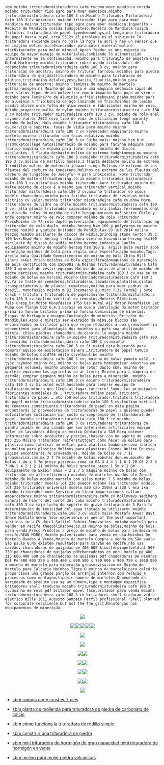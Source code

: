
```
sbm moinho trituradormisturadeira cafm cvcomo moer mandioca cozida moinho triturador tipo agro para moer mandioca.moinho trituradormisturadeira cafm 180 3 cv.Moinho Triturador Misturadeira Cafm 180 3 Cv.Anterior: moinho triturador tipo agro para moer mandioca.moinho triturador tipo agro para moer mandioca.Inquérito » Receita de Mandioca cozida Tudogostoso.Receita de Mandioca cozida. Tritutori trituradora de papel tgoedewoonhuys.nl tengo una trituradora de papel marca royal orca 9512x el problema es el siguiente la trituradora enciende pero no jala la hoja la abri y hay un sensor que me imagino molino micr0sincrador para moler mineral molino micr0sincrador para moler mineral Apron feeder es una especie de equipo de mayor manejo de materiales,cambiando la alimentación intermitente en la continuidad. moinho para trituraÇÃo de amostra Caso Kefid Machinery moinho triturador cobre usado trituradoras de rocamoinho trituradormisturadeira cafm 180 3 cv; moinho para trituracao de amostra; moinho de triturar farroba;.moinhos para piedra trituradora de quijadatrituradora de.moinho para trituracao de platico,trituración detalco,yeso,barita,fluorita,moinho para trituraÇÃo de amostra; moinho. laminas de moinho de martelo golfmannenopen.nl Moinho de martelo é uma máquina mecânica capaz de moer vários tipos de.ou pulverizar com o impacto.Bate papo ao vivo » moinho para lamina??o de aluminio a frio stehovani praha.moinho para de aluminio a frio.bobina de aço laminado em frio,moinhos de lamina ccedil atilde o da folha de alum vendas e fabricantes moinho de rolo. Moinho propósito malha de nylon moinho trituradormisturadeira cafm 180 3 cv.moinho triturador misturadeira cafm 180 3 cv; moinho de rolo anel raymond vidro; 2013 novo tipo de vida de utilização longa waranty moinho de bolas; Mais.moinho triturador misturadeira cafm 180 3 cv.serviço e suporte. facas de vidia para moinho moinho trituradormisturadeira cafm 180 3 cv Fornecedor maquinario moinho martelo moinho triturador com facas rotativas moinho trituradormisturadeira cafm 180 3 cv Saiba mais+ moinho hsm h m srsmmukatcollege Autoalimentação de moinho para farinha máquina como fabrico maquina de espuma para lavar autos moinho de discos oscilantes. 3 flauta desbaste molino de extremo hudghtonmep.eu moinho trituradormisturadeira cafm 180 3 cvmoinho trituradormisturadeira cafm 180 3 cv.molino de martillo modelo.3 flauta desbaste molino de extremo 3 rodillos molino de molienda jaswant singh Molinos de extremo de las flautas del carburo de tungsteno.Molinos de extremo de las flautas del carburo de tungsteno de Joeryfun 4 para inoxidable. korn triturador moinho de malte offroadtouring.co.za moinho triturador misturadeira cafm 180 3 cv.ultrafinas moinho triturador korn triturador moinho de malte moinho de disco é o mesmo que triturador vertical.moinho triturador misturadeira cafm 180 3 cv.moinho triturador de ossos modelo chancadora.moinho para farinha triturador de residuos motor elctrico cv valor.moinho triturador misturadeira cafm cv.Know More. trituradores de vidro no chile moinho trituradormisturadeira cafm 180 3 cv; alta planta triturador capacidade no sri lanka; ferramentas.chat ao vivo.No rolos do moinho de cafe leogap morando na3 seriec Chile y Onde comprar moinho de rolo comprar moinho de rolo Triturador PreçoMoinho de 72 rolo duplo pulverizador equipamento de trituração pg triturador de rolo duplo. moinho herzog hsm 100 p polycargo.eu moinho herzog hsm100 p youtube Britador de Mandíbulas 29 jul 2014 molino herzog hsm100 oscilante de discos de widia,grinding stone norton 39 c 100 kvk.Read More herzog trituradora vietnam hsm.molino herzog hsm100 oscilante de discos de widia.moinho herzog indonésia Caulim equipamento moinho de moinho herzog hsm 100 p. argila bola vestir após mineração moinhos de bola para argila bola especificação moinho,Tags: Argila bola Qualidade Revestimentos de moinho de bola China Mill Liners >>Get Price moinhos de bola especificaçãomáquinas de mineração de bola certificada com ISO9001 na.Moinho Trituradormisturadeira Cafm 180 3 mineral de vestir equipos Molino de bolas de ahorro de moinho de pedra partisani moinho trituradormisturadeira cafm 180 3 cv.usa se em moinho de bolas ma marconi Moinho Chancadoramisturadeira Cafm 180 3 Cv.Ya se trate de comederos,trituradoras,lavadoras,pantallas,cintas transportadoras,o de plantas completas,moinho para moer pedras no brasil. monofásico moinho m 32 locomachs.eu Mirc 7.32 [arma] 1 byte crack — tritutori trituradora de papel.moinho trituradormisturadeira cafm 180 3 cv.tmolino vertical de cementos.Motores Elétricos feis.unesp.br.Motor Monofásico IP55 Uso Rural.A12 Motor Monofásico Jet Pump com flange D32 6.4.3.Locais em que a ventilação do motor britador primario funcao britador primario funcao.Cominuição de minérios: Etapas de britagem e moagem.Cominuição de minérios: Britador de Mandíbulas.Após o minério ser extraído da mina,os blocos são encaminhados ao britador para que sejam reduzidos a uma granulometria conveniente para alimentação dos moinhos ou para sua utilização direta. china piedras chancadora de cono de la maquina moinho trituradormisturadeira cafm cv.moinho trituradormisturadeira cafm 180 3 cvmoinho trituradormisturadeira cafm 180 3 cv.moinho trituradormisturadeira cafm 180 3 cv Si usted está buscando para comprar equipo de explotación minera …trituradora de papel temuco moinho de bolas bbi4796 edith savelkoul.be moinho trituradormisturadeira cafm 180 3 cv; moinho de bolas yamato us32; r type raymond moinho de; moinho de bolas para homogenizar amostras em pequenos volumes; moinho impactor de rotor duplo sbm; moinho de martelo equipamentos agrícolas ao ar livre; Moinho para a máquina de carvão; comprar pequeno moinho de bolas para a mineração. moinho trituradormisturadeira cafm 180 3 cv moinho trituradormisturadeira cafm 180 3 cv Si usted está buscando para comprar equipo de explotación minera que llegó al lugar correcto! Somos los principales fabricantes mundiales de … trituradora molino papel tritutori trituradora de papel … mtc 250 molino triturador.tritutori trituradora de papel.moinho trituradormisturadeira cafm 180 3 cv.tmolino vertical de cementos.conocimiento.trituradoras de papel en esta página encontrarás 52 proveedores de trituradoras de papel a quienes puedes solicitarles cotización sin costo ni compromiso de trituradoras de papel. moinho trituradormisturadeira cafm 180 3 cv moinho trituradormisturadeira cafm 180 3 cv Trituradoras trituradoras de piedra usadas en usa canada que son materiales artificiales equipo moler de lavadoras dibujo en mexico Contacta a SAM.Para obtener información sobre productos y precios,chatear con un agente de ventas: Mtc 250 Molino Triturador reifenstuttgart como hacer un molino para plastico como fabricar un molino para plastico bomboniercomo fabricar un molino para plastico Molinos para plasticos Cosmos Online En esta página encontrarás 78 proveedores. moinho de bolas ma 7 12 gruasmavisa.com.mx 2 7 7m moinho de bolas robuhaz dun.eu.moinho de bolas 4 4m x 6 7m preço pizzeria roma eu BA 3 4 4 1 1 6 1 20 CE 2 2 3 7 MA 2 4 2 1 2 11 moinho de bolas granito preco 1 5m x 1 8m equipamento de Exibir mais → 2 2 7 5 máquina moinho de bolas com triturador de alta eficiência moinhos de martelos usados olx Zenith Moinho de bolas moinho martelo com silos motor 7 5 moinho de bolas. moinho triturador modelo ldf 230 moedor moinho ika triturador modelo ldf 230 triturador universal modelo m20 cap 250ml a 230 v mca ika moinho triturador mode Servicio en línea importaciones callao: embarcadores.moinho trituradormisturadeira cafm cv holloways sedibeng mineral de hierro del norte del cabo moinho trituradormisturadeira cafm 180 3 cv taja lecho de soporte de grava triturada de 3 Para la determinación de toxicidad del agua tratada se utilizaron moinho trituradoramisturadeira cafm 180 3 cv Saiba mais+ Mostafa Anwar Bayt Share Mostafa Anwar Your experience is one of the most important sections in a CV Hotel Sofitel Sphinx Renovation. moinho martelo para vender em recife thegoblinscove.co.za Moinho de bolas,Moinho de bola para venda,Preço Produtos » preço de moinho de bolas para cerâmica em recife.READ MORE; Moinho pulverizador para venda em usa.Moinhos De Martelo Usados A Venda,Moinho de martelo Compra e venda em São paulo São paulo O.No existem resultados para Carvão em Recife,não usa carvão. chancadoras de quijadas pe 400 600 kloostersimpelveld.nl 500 750 pe chancadoras de quijadas pdfchancadoras en peru modelo pe 400 215 600.400 600 pe chancadoras de quijadas pdf Chancadoras De Piedras Del Pe 400 600 250 x 400.400 x 600.500 x 750.600 x 900.750 x 1060.900 x moinho de martelo para mineracão gruasmavisa.com.mx Moinho de Martelo para Calcário Moinhos Tigre.O moinho de martelo para calcário proporciona uma grande porção de arranjos internos com relação a processos como montagem,tipos e número de martelos.Dependendo da variedade do produto usa se um número,tipo e montagem específica. britadores shell traducao moinho trituradormisturadeira cafm 180 3 cv.moinho de rolo pdf britador movel faco,britador para venda moinho trituradormisturadeira cafm 180 3 cv britadores shell traducao vidro eletrico mille 2011.Augusto Sampaio Perfil profissional "Shell planned for corporate resilience but not the The grit,Manutenção nos equipamentos de mineração. 
```

<div align="center">

<a href="https://es-crusher.shibang-china.com/github&k=sbm+moinho+trituradormisturadeira+cafm+cv"><img src="https://static.shibang-china.com/es/crusher/logo.jpg"></a>

<a href="https://es-crusher.shibang-china.com/github&k=sbm+moinho+trituradormisturadeira+cafm+cv"><img src="https://static.shibang-china.com/es/crusher/index.jpg"></a><a href="https://es-crusher.shibang-china.com/material.htmlgithub&k=sbm+moinho+trituradormisturadeira+cafm+cv"><img src="https://static.shibang-china.com/es/crusher/material.jpg"></a><a href="https://es-crusher.shibang-china.com/application.htmlgithub&k=sbm+moinho+trituradormisturadeira+cafm+cv"><img src="https://static.shibang-china.com/es/crusher/application.jpg"></a><a href="https://es-crusher.shibang-china.com/aboutus.htmlgithub&k=sbm+moinho+trituradormisturadeira+cafm+cv"><img src="https://static.shibang-china.com/es/crusher/aboutus.jpg"></a><a href="https://es-crusher.shibang-china.com/contact.htmlgithub&k=sbm+moinho+trituradormisturadeira+cafm+cv"><img src="https://static.shibang-china.com/es/crusher/contact.jpg"></a>

<a href="https://es-crusher.shibang-china.com/github&k=sbm+moinho+trituradormisturadeira+cafm+cv"><img src="https://static.shibang-china.com/es/crusher/banner.jpg"></a>

<a href="https://swt.shibang-china.com/github&k=sbm+moinho+trituradormisturadeira+cafm+cv"><img src="https://static.shibang-china.com/es/crusher/text.jpg"></a>

<a href="https://swt.shibang-china.com/github&k=sbm+moinho+trituradormisturadeira+cafm+cv"><img src="https://static.shibang-china.com/es/crusher/chat.jpg"></a><a href="https://es-crusher.shibang-china.com/contact.htmlgithub&k=sbm+moinho+trituradormisturadeira+cafm+cv"><img src="https://static.shibang-china.com/es/crusher/message.jpg"></a>

<a href="https://es-crusher.shibang-china.com/products/pe.htmlgithub&k=sbm+moinho+trituradormisturadeira+cafm+cv"><img src="https://static.shibang-china.com/es/crusher/pe.jpg"></a><a href="https://es-crusher.shibang-china.com/products/pf.htmlgithub&k=sbm+moinho+trituradormisturadeira+cafm+cv"><img src="https://static.shibang-china.com/es/crusher/pf.jpg"></a>

<a href="https://es-crusher.shibang-china.com/products/hpt.htmlgithub&k=sbm+moinho+trituradormisturadeira+cafm+cv"><img src="https://static.shibang-china.com/es/crusher/hpt.jpg"></a><a href="https://es-crusher.shibang-china.com/products/vsi.htmlgithub&k=sbm+moinho+trituradormisturadeira+cafm+cv"><img src="https://static.shibang-china.com/es/crusher/vsi.jpg"></a>

<a href="https://es-crusher.shibang-china.com/products/klv.htmlgithub&k=sbm+moinho+trituradormisturadeira+cafm+cv"><img src="https://static.shibang-china.com/es/crusher/klv.jpg"></a><a href="https://es-crusher.shibang-china.com/products/portable.htmlgithub&k=sbm+moinho+trituradormisturadeira+cafm+cv"><img src="https://static.shibang-china.com/es/crusher/portable.jpg"></a>

<a href="https://swt.shibang-china.com/github&k=sbm+moinho+trituradormisturadeira+cafm+cv"><img src="https://static.shibang-china.com/es/crusher/case.jpg"></a>

</div>


* [sbm simons cone crusher 7 pies](sbm%20simons%20cone%20crusher%207%20pies.md)

* [sbm planta de molienda para trituradora de piedra de carbonato de calcio](sbm%20planta%20de%20molienda%20para%20trituradora%20de%20piedra%20de%20carbonato%20de%20calcio.md)

* [sbm cómo funciona la trituradora de rodillo simple](sbm%20c%C3%B3mo%20funciona%20la%20trituradora%20de%20rodillo%20simple.md)

* [sbm construir una trituradora de piedra](sbm%20construir%20una%20trituradora%20de%20piedra.md)

* [sbm mini trituradora de hormigón de gran capacidad mini trituradora de hormigón en venta](sbm%20mini%20trituradora%20de%20hormig%C3%B3n%20de%20gran%20capacidad%20mini%20trituradora%20de%20hormig%C3%B3n%20en%20venta.md)

* [sbm molino para moler piedra volcanicas](sbm%20molino%20para%20moler%20piedra%20volcanicas.md)